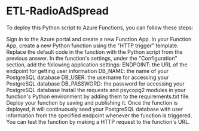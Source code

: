 # ETL-RadioAdSpread
To deploy this Python script to Azure Functions, you can follow these steps:

Sign in to the Azure portal and create a new Function App.
In your Function App, create a new Python function using the "HTTP trigger" template.
Replace the default code in the function with the Python script from the previous answer.
In the function's settings, under the "Configuration" section, add the following application settings:
ENDPOINT: the URL of the endpoint for getting user information
DB_NAME: the name of your PostgreSQL database
DB_USER: the username for accessing your PostgreSQL database
DB_PASSWORD: the password for accessing your PostgreSQL database
Install the requests and psycopg2 modules in your function's Python environment by adding them to the requirements.txt file.
Deploy your function by saving and publishing it.
Once the function is deployed, it will continuously seed your PostgreSQL database with user information from the specified endpoint whenever the function is triggered. You can test the function by making a HTTP request to the function's URL.
